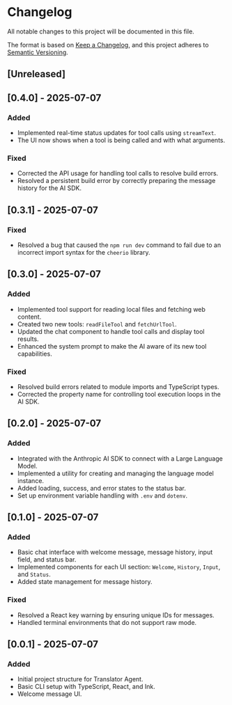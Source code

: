 # Changelog

All notable changes to this project will be documented in this file.

The format is based on [Keep a Changelog](https://keepachangelog.com/en/1.0.0/),
and this project adheres to [Semantic Versioning](https://semver.org/spec/v2.0.0.html).

## [Unreleased]

## [0.4.0] - 2025-07-07
### Added
- Implemented real-time status updates for tool calls using `streamText`.
- The UI now shows when a tool is being called and with what arguments.

### Fixed
- Corrected the API usage for handling tool calls to resolve build errors.
- Resolved a persistent build error by correctly preparing the message history for the AI SDK.

## [0.3.1] - 2025-07-07
### Fixed
- Resolved a bug that caused the `npm run dev` command to fail due to an incorrect import syntax for the `cheerio` library.

## [0.3.0] - 2025-07-07
### Added
- Implemented tool support for reading local files and fetching web content.
- Created two new tools: `readFileTool` and `fetchUrlTool`.
- Updated the chat component to handle tool calls and display tool results.
- Enhanced the system prompt to make the AI aware of its new tool capabilities.

### Fixed
- Resolved build errors related to module imports and TypeScript types.
- Corrected the property name for controlling tool execution loops in the AI SDK.

## [0.2.0] - 2025-07-07
### Added
- Integrated with the Anthropic AI SDK to connect with a Large Language Model.
- Implemented a utility for creating and managing the language model instance.
- Added loading, success, and error states to the status bar.
- Set up environment variable handling with `.env` and `dotenv`.

## [0.1.0] - 2025-07-07
### Added
- Basic chat interface with welcome message, message history, input field, and status bar.
- Implemented components for each UI section: `Welcome`, `History`, `Input`, and `Status`.
- Added state management for message history.

### Fixed
- Resolved a React key warning by ensuring unique IDs for messages.
- Handled terminal environments that do not support raw mode.

## [0.0.1] - 2025-07-07
### Added
- Initial project structure for Translator Agent.
- Basic CLI setup with TypeScript, React, and Ink.
- Welcome message UI.
